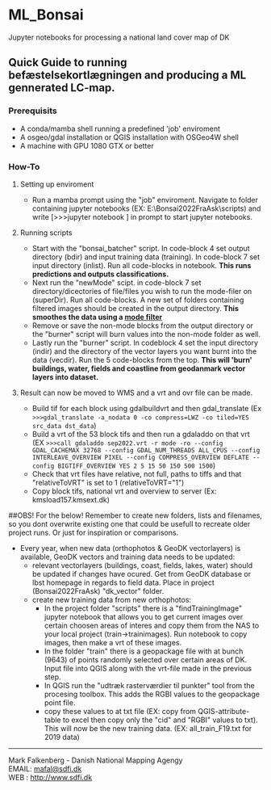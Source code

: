 # ML_Bonsai
Jupyter notebooks for processing a national land cover map of DK

## Quick Guide to running befæstelsekortlægningen and producing a ML gennerated LC-map.

### Prerequisits
- A conda/mamba shell running a predefined 'job' enviroment
- A osgeo/gdal installation or QGIS installation with OSGeo4W shell
- A machine with GPU 1080 GTX or better

### How-To
1. Setting up enviroment
 	- Run a mamba prompt using the "job" enviroment. Navigate to folder containing jupyter notebooks (EX: E:\Bonsai2022FraAsk\scripts) and write [>>>jupyter notebook ] in prompt to start jupyter notebooks.

2. Running scripts
	- Start with the "bonsai_batcher" script. In code-block 4 set output directory (bdir) and input training data (training). In code-block 7 set input directory (inlist). Run all code-blocks in notebook. **This runs predictions and outputs classifications.**
	- Next run the "newMode" scipt. in code-block 7 set directory/dicectories of file/files you wish to run the mode-filer on (superDir). Run all code-blocks. A new set of folders containing filtered images should be created in the output directory. **This smoothes the data using a [mode filter](https://warwick.ac.uk/fac/sci/statistics/staff/research_students/ip/postphd/)**
	- Remove or save the non-mode blocks from the output directory or the "burner" script will burn values into the non-mode folder as well.
	- Lastly run the "burner" script. In codeblock 4 set the input directory (indir) and the directory of the vector layers you want burnt into the data (vecdir). Run the 5 code-blocks from the top. **This will 'burn' buildings, water, fields and coastline from geodanmark vector layers into dataset.**

3. Result can now be moved to WMS and a vrt and ovr file can be made.
	- Build tif for each block using gdalbuildvrt and then gdal_translate (Ex `>>>gdal_translate -a_nodata 0 -co compress=LWZ -co tiled=YES src_data dst_data`)
	- Build a vrt of the 53 block tifs and then run a gdaladdo on that vrt (EX `>>>call gdaladdo sep2022.vrt -r mode -ro --config GDAL_CACHEMAX 32768 --config GDAL_NUM_THREADS ALL_CPUS --config INTERLEAVE_OVERVIEW PIXEL --config COMPRESS_OVERVIEW DEFLATE --config BIGTIFF_OVERVIEW YES 2 5 15 50 150 500 1500`)
	- Check that vrt files have relative, not full, paths to tiffs and that "relativeToVRT" is set to 1 (relativeToVRT="1")
	- Copy block tifs, national vrt and overview to server (Ex: kmsload157.kmsext.dk)
	
##OBS! For the below! Remember to create new folders, lists and filenames, so you dont overwrite existing one that could be usefull to recreate older project runs. Or just for inspiration or comparisons.
	
- Every year, when new data (orthophotos & GeoDK vectorlayers) is available, GeoDK vectors and training data needs to be updated:
	- relevant vectorlayers (buildings, coast, fields, lakes, water) should be updated if changes have ocured. Get from GeoDK database or lbst homepage in regards to field data. Place in project (Bonsai2022FraAsk) "dk_vector" folder.
	- create new training data from new orthophotos:
		- In the project folder "scripts" there is a "findTrainingImage" jupyter notebook that allows you to get current images over certain choosen areas of interes and copy them from the NAS to your local project (train->trainimages). Run notebook to copy images, then make a vrt of these images.
		- In the folder "train" there is a geopackage file with at bunch (9643) of points randomly selected over certain areas of DK. Input file into QGIS along with the vrt-file made in the previous step.
		- In QGIS run the "udtræk rasterværdier til punkter" tool from the procesing toolbox. This adds the RGBI values to the geopackage point file.
		- copy these values to at txt file (EX: copy from QGIS-attribute-table to excel then copy only the "cid" and "RGBI" values to txt). This will now be the new training data. (EX: all_train_F19.txt for 2019 data)
		
-----------------------------------------------------------------------
Mark Falkenberg - Danish National Mapping Agengy  
EMAIL: mafal@sdfi.dk  
WEB  : http://www.sdfi.dk  
